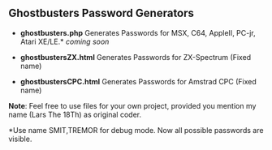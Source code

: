 Ghostbusters Password Generators
-
- **ghostbusters.php**
Generates Passwords for MSX, C64, AppleII, PC-jr, Atari XE/LE.* _coming soon_

- **ghostbustersZX.html**
Generates Passwords for ZX-Spectrum (Fixed name)

- **ghostbustersCPC.html**
Generates Passwords for Amstrad CPC (Fixed name)

**Note**:
Feel free to use files for your own project, provided you mention my name (Lars The 18Th) as original coder.  
  

 *Use name SMIT,TREMOR for debug mode. Now all possible passwords are visible.
